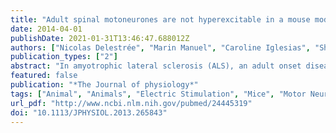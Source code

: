 ```yaml
---
title: "Adult spinal motoneurones are not hyperexcitable in a mouse model of inherited amyotrophic lateral sclerosis."
date: 2014-04-01
publishDate: 2021-01-31T13:46:47.688012Z
authors: ["Nicolas Delestrée", "Marin Manuel", "Caroline Iglesias", "Sherif M Elbasiouny", "C J Heckman", "Daniel Zytnicki"]
publication_types: ["2"]
abstract: "In amyotrophic lateral sclerosis (ALS), an adult onset disease in which there is progressive degeneration of motoneurones, it has been suggested that an intrinsic hyperexcitability of motoneurones (i.e. an increase in their firing rates), contributes to excitotoxicity and to disease onset. Here we show that there is no such intrinsic hyperexcitability in spinal motoneurones. Our studies were carried out in an adult mouse model of ALS with a mutated form of superoxide dismutase 1 around the time of the first muscle fibre denervations. We showed that the recruitment current, the voltage threshold for spiking and the frequency-intensity gain in the primary range are all unchanged in most spinal motoneurones, despite an increased input conductance. On its own, increased input conductance would decrease excitability, but the homeostasis for excitability is maintained due to an upregulation of a depolarizing current that is activated just below the spiking threshold. However, this homeostasis failed in a substantial fraction of motoneurones, which became hypoexcitable and unable to produce sustained firing in response to ramps of current. We found similar results both in lumbar motoneurones recorded in anaesthetized mice, and in sacrocaudal motoneurones recorded in vitro, indicating that the lack of hyperexcitability is not caused by anaesthetics. Our results suggest that, if excitotoxicity is indeed a mechanism leading to degeneration in ALS, it is not caused by the intrinsic electrical properties of motoneurones but by extrinsic factors such as excessive synaptic excitation."
featured: false
publication: "*The Journal of physiology*"
tags: ["Animal", "Animals", "Electric Stimulation", "Mice", "Motor Neurons", "Transgenic", "Amyotrophic Lateral Sclerosis", "Amyotrophic Lateral Sclerosis: physiopathology", "Disease Models", "Superoxide Dismutase", "Superoxide Dismutase: genetics", "Nerve Degeneration", "Muscle", "Skeletal", "Skeletal: innervation", "Amyotrophic Lateral Sclerosis: genetics", "Mutation", "Excitatory Postsynaptic Potentials", "Time Factors", "Spinal Nerves", "Genetic Predisposition to Disease", "Spinal Nerves: physiopathology"]
url_pdf: "http://www.ncbi.nlm.nih.gov/pubmed/24445319"
doi: "10.1113/JPHYSIOL.2013.265843"
---
```


